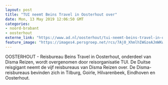 ```yaml
---
layout: post
title: "TUI neemt Beins Travel in Oosterhout over"
date: Mon, 13 May 2019 12:06:50 GMT
categories: 
- noord-brabant 
- oosterhout 
externe_link: "https://www.ad.nl/oosterhout/tui-neemt-beins-travel-in-oosterhout-over~aa3e1e8e/"
feature_image: "https://images4.persgroep.net/rcs/7Aj0_XhmlhIWGzeAJmWKwxV5Qjo/diocontent/103649724/_fitwidth/400/?appId=21791a8992982cd8da851550a453bd7f&quality=0.7"
---
```


OOSTERHOUT - Reisbureau Beins Travel in Oosterhout, onderdeel van Disma Reizen, wordt overgenomen door reisorganisatie TUI. De Duitse reisgigant neemt de vijf reisbureaus van Disma Reizen over. De Disma-reisbureaus bevinden zich in Tilburg, Goirle, Hilvarenbeek, Eindhoven en Oosterhout.
